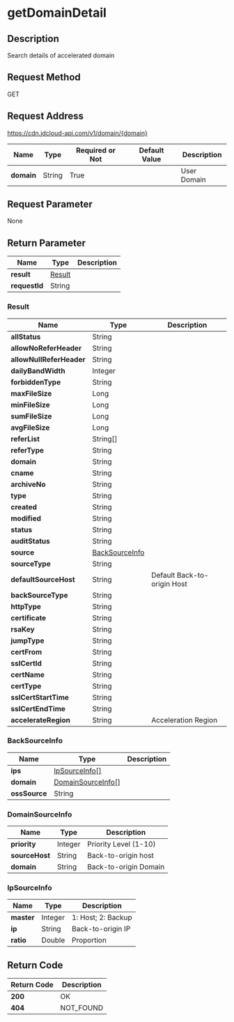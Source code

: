 # getDomainDetail


## Description
Search details of accelerated domain

## Request Method
GET

## Request Address
https://cdn.jdcloud-api.com/v1/domain/{domain}

|Name|Type|Required or Not|Default Value|Description|
|---|---|---|---|---|
|**domain**|String|True| |User Domain|

## Request Parameter
None


## Return Parameter
|Name|Type|Description|
|---|---|---|
|**result**|[Result](getdomaindetail#result)| |
|**requestId**|String| |

### <div id="result">Result</div>
|Name|Type|Description|
|---|---|---|
|**allStatus**|String| |
|**allowNoReferHeader**|String| |
|**allowNullReferHeader**|String| |
|**dailyBandWidth**|Integer| |
|**forbiddenType**|String| |
|**maxFileSize**|Long| |
|**minFileSize**|Long| |
|**sumFileSize**|Long| |
|**avgFileSize**|Long| |
|**referList**|String[]| |
|**referType**|String| |
|**domain**|String| |
|**cname**|String| |
|**archiveNo**|String| |
|**type**|String| |
|**created**|String| |
|**modified**|String| |
|**status**|String| |
|**auditStatus**|String| |
|**source**|[BackSourceInfo](getdomaindetail#backsourceinfo)| |
|**sourceType**|String| |
|**defaultSourceHost**|String|Default Back-to-origin Host|
|**backSourceType**|String| |
|**httpType**|String| |
|**certificate**|String| |
|**rsaKey**|String| |
|**jumpType**|String| |
|**certFrom**|String| |
|**sslCertId**|String| |
|**certName**|String| |
|**certType**|String| |
|**sslCertStartTime**|String| |
|**sslCertEndTime**|String| |
|**accelerateRegion**|String|Acceleration Region|
### <div id="backsourceinfo">BackSourceInfo</div>
|Name|Type|Description|
|---|---|---|
|**ips**|[IpSourceInfo[]](getdomaindetail#ipsourceinfo)| |
|**domain**|[DomainSourceInfo[]](getdomaindetail#domainsourceinfo)| |
|**ossSource**|String| |
### <div id="domainsourceinfo">DomainSourceInfo</div>
|Name|Type|Description|
|---|---|---|
|**priority**|Integer|Priority Level (1-10)|
|**sourceHost**|String|Back-to-origin host|
|**domain**|String|Back-to-origin Domain|
### <div id="ipsourceinfo">IpSourceInfo</div>
|Name|Type|Description|
|---|---|---|
|**master**|Integer|1: Host; 2: Backup|
|**ip**|String|Back-to-origin IP|
|**ratio**|Double|Proportion|

## Return Code
|Return Code|Description|
|---|---|
|**200**|OK|
|**404**|NOT_FOUND|